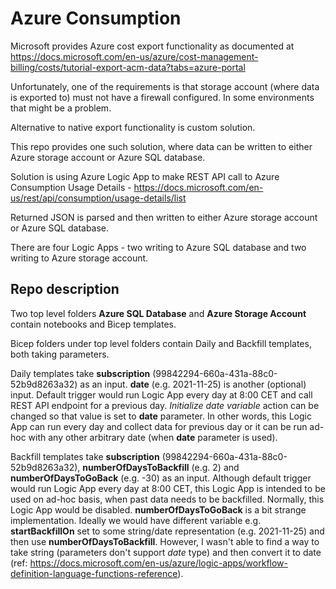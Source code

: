 # Azure Consumption

Microsoft provides Azure cost export functionality as documented at https://docs.microsoft.com/en-us/azure/cost-management-billing/costs/tutorial-export-acm-data?tabs=azure-portal

Unfortunately, one of the requirements is that storage account (where data is exported to) must not have a firewall configured. In some environments that might be a problem.

Alternative to native export functionality is custom solution.

This repo provides one such solution, where data can be written to either Azure storage account or Azure SQL database.

Solution is using Azure Logic App to make REST API call to Azure Consumption Usage Details - https://docs.microsoft.com/en-us/rest/api/consumption/usage-details/list

Returned JSON is parsed and then written to either Azure storage account or Azure SQL database.

There are four Logic Apps - two writing to Azure SQL database and two writing to Azure storage account.

## Repo description

Two top level folders **Azure SQL Database** and **Azure Storage Account** contain notebooks and Bicep templates.

Bicep folders under top level folders contain Daily and Backfill templates, both taking parameters.

Daily templates take **subscription** (99842294-660a-431a-88c0-52b9d8263a32) as an input. **date** (e.g. 2021-11-25) is another (optional) input. Default trigger would run Logic App every day at 8:00 CET and call REST API endpoint for a previous day. *Initialize date variable* action can be changed so that value is set to **date** parameter. In other words, this Logic App can run every day and collect data for previous day or it can be run ad-hoc with any other arbitrary date (when **date** parameter is used).

Backfill templates take **subscription** (99842294-660a-431a-88c0-52b9d8263a32), **numberOfDaysToBackfill** (e.g. 2) and **numberOfDaysToGoBack** (e.g. -30) as an input. Although default trigger would run Logic App every day at 8:00 CET, this Logic App is intended to be used on ad-hoc basis, when past data needs to be backfilled. Normally, this Logic App would be disabled. **numberOfDaysToGoBack** is a bit strange implementation. Ideally we would have different variable e.g. **startBackfillOn** set to some string/date representation (e.g. 2021-11-25) and then use **numberOfDaysToBackfill**. However, I wasn't able to find a way to take string (parameters don't support *date* type) and then convert it to date (ref: https://docs.microsoft.com/en-us/azure/logic-apps/workflow-definition-language-functions-reference).


